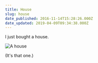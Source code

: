 ```yaml
---
title: House
slug: house
date_published: 2016-11-14T15:28:26.000Z
date_updated: 2019-04-09T09:34:38.000Z
---
```


I just bought a house.

![A house](__GHOST_URL__/content/images/2019/04/hoose-1.jpg)

(It's that one.)
